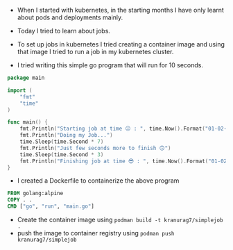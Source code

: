 - When I started with kubernetes, in the starting months I have only learnt about pods and deployments mainly. 
- Today I tried to learn about jobs. 
- To set up jobs in kubernetes I tried creating a container image and using that image I tried to run a job in my kubernetes cluster. 

- I tried writing this simple go program that will run for 10 seconds. 
```go
package main

import (
	"fmt"
	"time"
)

func main() {
	fmt.Println("Starting job at time 😐 : ", time.Now().Format("01-02-2006 Monday 15:04:05"))
	fmt.Println("Doing my Job...")
	time.Sleep(time.Second * 7)
	fmt.Println("Just few seconds more to finish 🙃")
	time.Sleep(time.Second * 3)
	fmt.Println("Finishing job at time 😎 : ", time.Now().Format("01-02-2006 Monday 15:04:05"))
}
```


- I created a Dockerfile to containerize the above program 
```Dockerfile
FROM golang:alpine
COPY . . 
CMD ["go", "run", "main.go"]
```

- Create the container image using `podman build -t kranurag7/simplejob .` 
- push the image to container registry using `podman push kranurag7/simplejob` 